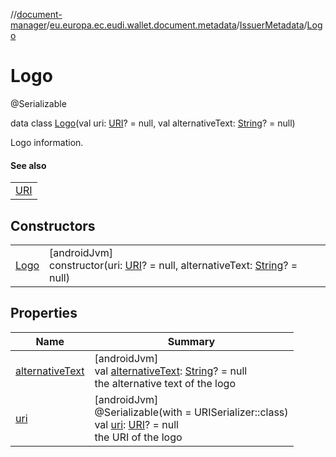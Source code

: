 //[document-manager](../../../../index.md)/[eu.europa.ec.eudi.wallet.document.metadata](../../index.md)/[IssuerMetadata](../index.md)/[Logo](index.md)

# Logo

@Serializable

data class [Logo](index.md)(val
uri: [URI](https://developer.android.com/reference/kotlin/java/net/URI.html)? = null, val
alternativeText: [String](https://kotlinlang.org/api/latest/jvm/stdlib/kotlin-stdlib/kotlin/-string/index.html)? =
null)

Logo information.

#### See also

| |
|---|
| [URI](https://developer.android.com/reference/kotlin/java/net/URI.html) |

## Constructors

|                  |                                                                                                                                                                                                                                            |
|------------------|--------------------------------------------------------------------------------------------------------------------------------------------------------------------------------------------------------------------------------------------|
| [Logo](-logo.md) | [androidJvm]<br>constructor(uri: [URI](https://developer.android.com/reference/kotlin/java/net/URI.html)? = null, alternativeText: [String](https://kotlinlang.org/api/latest/jvm/stdlib/kotlin-stdlib/kotlin/-string/index.html)? = null) |

## Properties

| Name                                   | Summary                                                                                                                                                                                                |
|----------------------------------------|--------------------------------------------------------------------------------------------------------------------------------------------------------------------------------------------------------|
| [alternativeText](alternative-text.md) | [androidJvm]<br>val [alternativeText](alternative-text.md): [String](https://kotlinlang.org/api/latest/jvm/stdlib/kotlin-stdlib/kotlin/-string/index.html)? = null<br>the alternative text of the logo |
| [uri](uri.md)                          | [androidJvm]<br>@Serializable(with = URISerializer::class)<br>val [uri](uri.md): [URI](https://developer.android.com/reference/kotlin/java/net/URI.html)? = null<br>the URI of the logo                |
